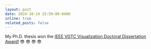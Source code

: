 ```yaml
---
layout: post
date: 2024-10-14 15:59:00-0400
inline: true
related_posts: false
---
```


My Ph.D. thesis won the <a href='https://www.computer.org/csdl/journal/tg/2025/01/10767345/22aikGFm2CA'>IEEE VGTC Visualization Doctoral Dissertation Award!</a> &#128526; &#128526; &#128526; &#128526; 